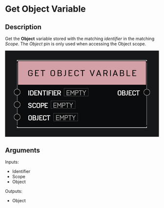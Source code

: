 # Get Object Variable

## Description

Get the **Object** variable stored with the matching _identifier_ in the matching _Scope_. The _Object_ pin is only used when accessing the Object scope.

![Get Object Variable](../../.gitbook\assets\images\scripting\variables-advanced\get-object-variable.png)

## Arguments

Inputs:

* Identifier
* Scope
* Object

Outputs:

* Object

